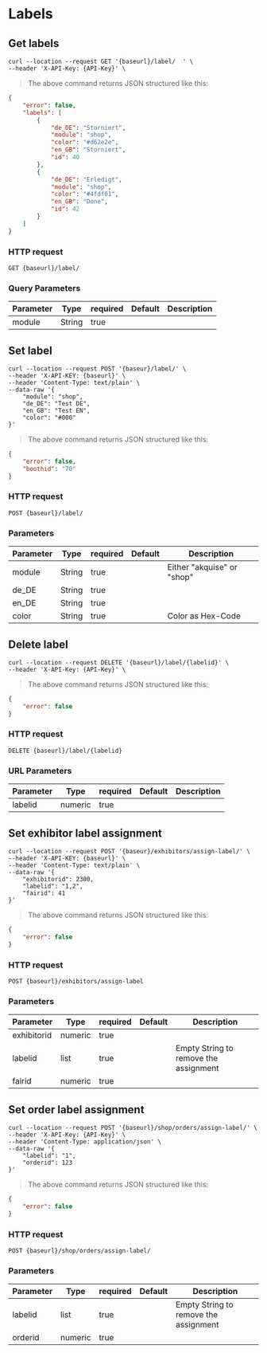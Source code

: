 # Labels

## Get labels

```shell
curl --location --request GET '{baseurl}/label/  ' \
--header 'X-API-Key: {API-Key}' \
```

> The above command returns JSON structured like this:

```json
{
    "error": false,
    "labels": [
        {
            "de_DE": "Storniert",
            "module": "shop",
            "color": "#d62e2e",
            "en_GB": "Storniert",
            "id": 40
        },
        {
            "de_DE": "Erledigt",
            "module": "shop",
            "color": "#4fdf01",
            "en_GB": "Done",
            "id": 42
        }
    ]
}
```
### HTTP request

`GET {baseurl}/label/`

### Query Parameters

Parameter | Type | required | Default | Description
--------- | ---- | -------- | ------- | -----------
module | String | true |

## Set label

```shell
curl --location --request POST '{baseur}/label/' \
--header 'X-API-KEY: {baseurl}' \
--header 'Content-Type: text/plain' \
--data-raw '{
    "module": "shop",
    "de_DE": "Test DE",
    "en_GB": "Test EN",
    "color": "#000"
}'
```

> The above command returns JSON structured like this:

```json
{
    "error": false,
    "boothid": "70"
}
```

### HTTP request

`POST {baseurl}/label/`

### Parameters

| Parameter           | Type    | required | Default | Description |
| ------------------- | ------- | -------- | ------- | ----------- |
| module         | String | true    |         | Either "akquise" or "shop"
| de_DE         | String | true    |         |
| en_DE         | String | true    |         |
| color         | String | true    |         | Color as Hex-Code


## Delete label

```shell
curl --location --request DELETE '{baseurl}/label/{labelid}' \
--header 'X-API-Key: {API-Key}' \
```

> The above command returns JSON structured like this:

```json
{
    "error": false
}
```

### HTTP request

`DELETE {baseurl}/label/{labelid}`

### URL Parameters

| Parameter           | Type    | required | Default | Description |
| ------------------- | ------- | -------- | ------- | ----------- |
| labelid         | numeric | true    |         |

## Set exhibitor label assignment

```shell
curl --location --request POST '{baseur}/exhibitors/assign-label/' \
--header 'X-API-KEY: {baseurl}' \
--header 'Content-Type: text/plain' \
--data-raw '{
    "exhibitorid": 2300,
    "labelid": "1,2",
    "fairid": 41
}'
```

> The above command returns JSON structured like this:

```json
{
    "error": false
}
```

### HTTP request

`POST {baseurl}/exhibitors/assign-label`

### Parameters

| Parameter           | Type    | required | Default | Description |
| ------------------- | ------- | -------- | ------- | ----------- |
| exhibitorid         | numeric | true    |         |
| labelid         | list | true    |         | Empty String to remove the assignment
| fairid         | numeric | true    |         |

## Set order label assignment

```shell
curl --location --request POST '{baseurl}/shop/orders/assign-label/' \
--header 'X-API-Key: {API-Key}' \
--header 'Content-Type: application/json' \
--data-raw '{
    "labelid": "1",
    "orderid": 123
}'
```

> The above command returns JSON structured like this:

```json
{
    "error": false
}
```

### HTTP request

`POST {baseurl}/shop/orders/assign-label/`

### Parameters

| Parameter           | Type    | required | Default | Description |
| ------------------- | ------- | -------- | ------- | ----------- |
| labelid         | list | true    |         | Empty String to remove the assignment
| orderid         | numeric | true    |         |


